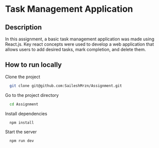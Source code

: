 # Task Management Application

## Description

In this assignment, a basic task management application was made using React.js. Key react concepts were used to develop a web application that allows users to add desired tasks, mark completion, and delete them.

## How to run locally

Clone the project

```bash
  git clone git@github.com:SaileshMrzn/Assignment.git
```

Go to the project directory

```bash
  cd Assignment
```

Install dependencies

```bash
  npm install
```

Start the server

```bash
  npm run dev
```
